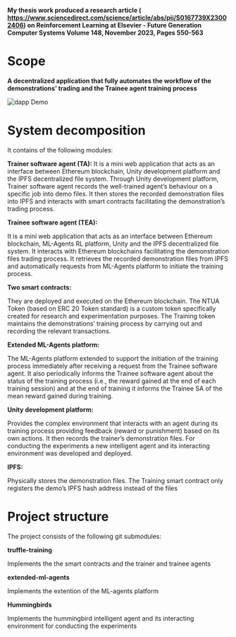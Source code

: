 **My thesis work produced a research article ( https://www.sciencedirect.com/science/article/abs/pii/S0167739X23002406) on Reinforcement Learning at Elsevier - Future Generation Computer Systems Volume 148, November 2023, Pages 550-563**

# Scope
**A decentralized application that fully automates the workflow of the demonstrations’ trading and the Trainee agent training process**

![dapp Demo](demo/dapp-demo.gif)

# System decomposition
It contains of the following modules:

**Trainer software agent (TA):**
It is a mini web application that acts as an interface between Ethereum blockchain, Unity development platform and the IPFS decentralized file system. Through Unity development platform, Trainer software agent records the well-trained agent’s behaviour on a specific job into demo files. It then stores the recorded demonstration files into IPFS and interacts with smart contracts facilitating the demonstration’s trading process. 

**Trainee software agent (TEA):**

It is a mini web application that acts as an interface between Ethereum blockchain, ML-Agents RL platform, Unity and the IPFS decentralized file system. It interacts with Ethereum blockchains facilitating the demonstration files trading process. It retrieves the recorded demonstration files from IPFS and automatically requests from ML-Agents platform to initiate the training process.

**Two smart contracts:**

They are deployed and executed on the Ethereum blockchain. The NTUA Token (based on ERC 20 Token standard) is a custom token specifically created for research and experimentation purposes. The Training token maintains the demonstrations’ training process by carrying out and recording the relevant transactions. 

**Extended ML-Agents platform:**

The ML-Agents platform extended to support the initiation of the training process immediately after receiving a request from the Trainee software agent. It also periodically informs the Trainee software agent about the status of the training process (i.e., the reward gained at the end of each training session) and at the end of training it informs the Trainee SA of the mean reward gained during training.

**Unity development platform:**

Provides the complex environment that interacts with an agent during its training process providing feedback (reward or punishment) based on its own actions. It then records the trainer’s demonstration files. For conducting the experiments a new intelligent agent and its interacting environment was developed and deployed.

**IPFS:**

Physically stores the demonstration files. The Training smart contract only registers the demo’s IPFS hash address instead of the files

# Project structure
The project consists of the following git submodules:

**truffle-training**

Implements the the smart contracts and the trainer and trainee agents

**extended-ml-agents**

Implements the extention of the ML-agents platform

**Hummingbirds**

Implements the hummingbird intelligent agent and its interacting environment for conducting the experiments 
